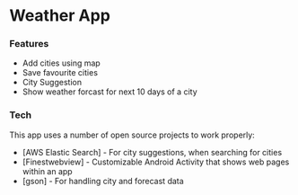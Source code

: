 # Weather App

### Features
  - Add cities using map
  - Save favourite cities
  - City Suggestion
  - Show weather forcast for next 10 days of a city

### Tech
This app uses a number of open source projects to work properly:

* [AWS Elastic Search] - For city suggestions, when searching for cities
* [Finestwebview] - Customizable Android Activity that shows web pages within an app
* [gson] - For handling city and forecast data
